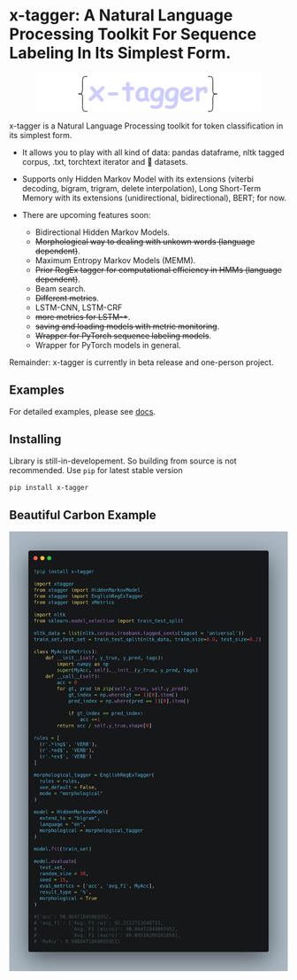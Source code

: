 # x-tagger: A Natural Language Processing Toolkit For Sequence Labeling In Its Simplest Form.

<p align="center">
  <img src="assets/logo.png"/>
</p>

x-tagger is a Natural Language Processing toolkit for token classification in its simplest form.

* It allows you to play with all kind of data: pandas dataframe, nltk tagged corpus, .txt, torchtext iterator and 🤗 datasets.

* Supports only Hidden Markov Model with its extensions (viterbi decoding, bigram, trigram, delete interpolation), Long Short-Term Memory with its extensions (unidirectional, bidirectional), BERT; for now.

* There are upcoming features soon:
  * Bidirectional Hidden Markov Models.
  * <s>Morphological way to dealing with unkown words (language dependent)</s>.
  * Maximum Entropy Markov Models (MEMM).
  * <s>Prior RegEx tagger for computational efficiency in HMMs (language dependent)</s>.
  * Beam search.
  * <s>Different metrics</s>.
  * LSTM-CNN, LSTM-CRF
  * <s>more metrics for LSTM\-\*</s>.
  * <s>saving and loading models with metric monitoring</s>.
  * <s> Wrapper for PyTorch sequence labeling models</s>.
  * Wrapper for PyTorch models in general.

Remainder: x-tagger is currently in beta release and one-person project.

## Examples

For detailed examples, please see [docs](https://github.com/safakkbilici/x-tagger/blob/main/docs/README.md).

## Installing

Library is still-in-developement. So building from source is not recommended. Use ```pip``` for latest stable version

```bash
pip install x-tagger
```

## Beautiful Carbon Example

<p align="center">
  <img src="assets/carbon.png"/>
</p>
